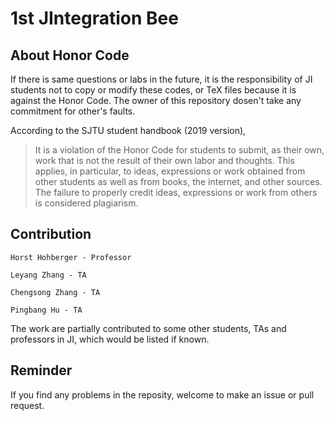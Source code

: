 # 1st JIntegration Bee

## About Honor Code

If there is same questions or labs in the future, it is the responsibility of JI students not to copy or modify these codes, or TeX files because it is against the Honor Code. The owner of this repository dosen't take any commitment for other's faults.

According to the SJTU student handbook (2019 version),

> It is a violation of the Honor Code for students to submit, as their own, work that is not the result of their own labor and thoughts. This applies, in particular, to ideas, expressions or work obtained from other students as well as from books, the internet, and other sources. The failure to properly credit ideas, expressions or work from others is considered plagiarism.

## Contribution

	Horst Hohberger - Professor
	
	Leyang Zhang - TA
	
	Chengsong Zhang - TA
	
	Pingbang Hu - TA
  
The work are partially contributed to some other students, TAs and professors in JI, which would be listed if known.

## Reminder

If you find any problems in the reposity, welcome to make an issue or pull request.

